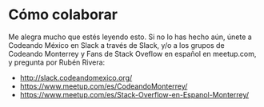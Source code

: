 # Cómo colaborar
Me alegra mucho que estés leyendo esto. Si no lo has hecho aún, únete a Codeando México en Slack a través de Slack, y/o a los grupos de Codeando Monterrey y Fans de Stack Oveflow en español en meetup.com, y pregunta por Rubén Rivera: 

- http://slack.codeandomexico.org/
- https://www.meetup.com/es/CodeandoMonterrey/
- https://www.meetup.com/es/Stack-Overflow-en-Espanol-Monterrey/
